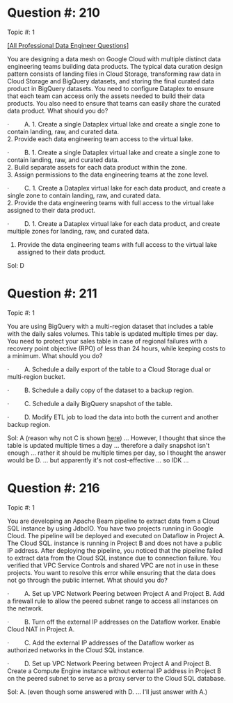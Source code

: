 

# Question #: 210  
Topic #: 1

[[All Professional Data Engineer Questions]](https://www.examtopics.com/exams/google/professional-data-engineer/)

You are designing a data mesh on Google Cloud with multiple distinct data engineering teams building data products. The typical data curation design pattern consists of landing files in Cloud Storage, transforming raw data in Cloud Storage and BigQuery datasets, and storing the final curated data product in BigQuery datasets. You need to configure Dataplex to ensure that each team can access only the assets needed to build their data products. You also need to ensure that teams can easily share the curated data product. What should you do?

·         A. 1. Create a single Dataplex virtual lake and create a single zone to contain landing, raw, and curated data.  
2. Provide each data engineering team access to the virtual lake.

·         B. 1. Create a single Dataplex virtual lake and create a single zone to contain landing, raw, and curated data.  
2. Build separate assets for each data product within the zone.  
3. Assign permissions to the data engineering teams at the zone level.

·         C. 1. Create a Dataplex virtual lake for each data product, and create a single zone to contain landing, raw, and curated data.  
2. Provide the data engineering teams with full access to the virtual lake assigned to their data product.

·         D. 1. Create a Dataplex virtual lake for each data product, and create multiple zones for landing, raw, and curated data.  
1. Provide the data engineering teams with full access to the virtual lake assigned to their data product.

Sol: D

# Question #: 211 
Topic #: 1

You are using BigQuery with a multi-region dataset that includes a table with the daily sales volumes. This table is updated multiple times per day. You need to protect your sales table in case of regional failures with a recovery point objective (RPO) of less than 24 hours, while keeping costs to a minimum. What should you do?

·         A. Schedule a daily export of the table to a Cloud Storage dual or multi-region bucket.

·         B. Schedule a daily copy of the dataset to a backup region.

·         C. Schedule a daily BigQuery snapshot of the table.

·         D. Modify ETL job to load the data into both the current and another backup region.

Sol: A (reason why not C is shown [here](https://www.examtopics.com/discussions/google/view/129858-exam-professional-data-engineer-topic-1-question-211/#:~:text=Selected%20Answer%3A%20A-,Why%20not%20C,-%3A%0A%0AA%20table%20snapshot)) ... However, I thought that since the table is updated multiple times a day ... therefore a daily snapshot isn't enough ... rather it should be multiple times per day, so I thought the answer would be D. ... but apparently it's not cost-effective ... so IDK ...

# Question #: 216  
Topic #: 1

You are developing an Apache Beam pipeline to extract data from a Cloud SQL instance by using JdbcIO. You have two projects running in Google Cloud. The pipeline will be deployed and executed on Dataflow in Project A. The Cloud SQL. instance is running in Project B and does not have a public IP address. After deploying the pipeline, you noticed that the pipeline failed to extract data from the Cloud SQL instance due to connection failure. You verified that VPC Service Controls and shared VPC are not in use in these projects. You want to resolve this error while ensuring that the data does not go through the public internet. What should you do?

·         A. Set up VPC Network Peering between Project A and Project B. Add a firewall rule to allow the peered subnet range to access all instances on the network.

·         B. Turn off the external IP addresses on the Dataflow worker. Enable Cloud NAT in Project A.

·         C. Add the external IP addresses of the Dataflow worker as authorized networks in the Cloud SQL instance.

·         D. Set up VPC Network Peering between Project A and Project B. Create a Compute Engine instance without external IP address in Project B on the peered subnet to serve as a proxy server to the Cloud SQL database.

Sol: A. (even though some answered with D. ... I'll just answer with A.)
